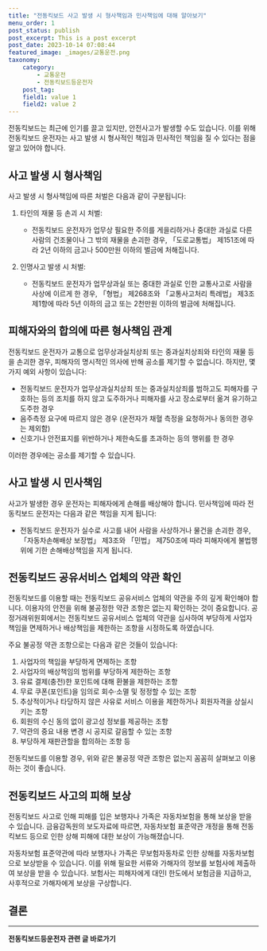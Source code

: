 ```yaml
---
title: "전동킥보드 사고 발생 시 형사책임과 민사책임에 대해 알아보기"
menu_order: 1
post_status: publish
post_excerpt: This is a post excerpt
post_date: 2023-10-14 07:08:44
featured_image: _images/교통운전.png
taxonomy:
    category:
        - 교통운전
        - 전동킥보드등운전자
    post_tag:
    field1: value 1
    field2: value 2
---
```




전동킥보드는 최근에 인기를 끌고 있지만, 안전사고가 발생할 수도 있습니다. 이를 위해 전동킥보드 운전자는 사고 발생 시 형사적인 책임과 민사적인 책임을 질 수 있다는 점을 알고 있어야 합니다. 

## 사고 발생 시 형사책임

사고 발생 시 형사책임에 따른 처벌은 다음과 같이 구분됩니다:

1. 타인의 재물 등 손괴 시 처벌:
   - 전동킥보드 운전자가 업무상 필요한 주의를 게을리하거나 중대한 과실로 다른 사람의 건조물이나 그 밖의 재물을 손괴한 경우, 「도로교통법」 제151조에 따라 2년 이하의 금고나 500만원 이하의 벌금에 처해집니다.

2. 인명사고 발생 시 처벌:
   - 전동킥보드 운전자가 업무상과실 또는 중대한 과실로 인한 교통사고로 사람을 사상에 이르게 한 경우, 「형법」 제268조와 「교통사고처리 특례법」 제3조제1항에 따라 5년 이하의 금고 또는 2천만원 이하의 벌금에 처해집니다.

## 피해자와의 합의에 따른 형사책임 관계

전동킥보드 운전자가 교통으로 업무상과실치상죄 또는 중과실치상죄와 타인의 재물 등을 손괴한 경우, 피해자의 명시적인 의사에 반해 공소를 제기할 수 없습니다. 하지만, 몇 가지 예외 사항이 있습니다:

- 전동킥보드 운전자가 업무상과실치상죄 또는 중과실치상죄를 범하고도 피해자를 구호하는 등의 조치를 하지 않고 도주하거나 피해자를 사고 장소로부터 옮겨 유기하고 도주한 경우
- 음주측정 요구에 따르지 않은 경우 (운전자가 채혈 측정을 요청하거나 동의한 경우는 제외함)
- 신호기나 안전표지를 위반하거나 제한속도를 초과하는 등의 행위를 한 경우

이러한 경우에는 공소를 제기할 수 있습니다.

## 사고 발생 시 민사책임

사고가 발생한 경우 운전자는 피해자에게 손해를 배상해야 합니다. 민사책임에 따라 전동킥보드 운전자는 다음과 같은 책임을 지게 됩니다:

- 전동킥보드 운전자가 실수로 사고를 내어 사람을 사상하거나 물건을 손괴한 경우, 「자동차손해배상 보장법」 제3조와 「민법」 제750조에 따라 피해자에게 불법행위에 기한 손해배상책임을 지게 됩니다.

## 전동킥보드 공유서비스 업체의 약관 확인

전동킥보드를 이용할 때는 전동킥보드 공유서비스 업체의 약관을 주의 깊게 확인해야 합니다. 이용자의 안전을 위해 불공정한 약관 조항은 없는지 확인하는 것이 중요합니다. 공정거래위원회에서는 전동킥보드 공유서비스 업체의 약관을 심사하여 부당하게 사업자 책임을 면제하거나 배상책임을 제한하는 조항을 시정하도록 하였습니다.

주요 불공정 약관 조항으로는 다음과 같은 것들이 있습니다:

1. 사업자의 책임을 부당하게 면제하는 조항
2. 사업자의 배상책임의 범위를 부당하게 제한하는 조항
3. 유료 결제(충전)한 포인트에 대해 환불을 제한하는 조항
4. 무료 쿠폰(포인트)을 임의로 회수·소멸 및 정정할 수 있는 조항
5. 추상적이거나 타당하지 않은 사유로 서비스 이용을 제한하거나 회원자격을 상실시키는 조항
6. 회원의 수신 동의 없이 광고성 정보를 제공하는 조항
7. 약관의 중요 내용 변경 시 공지로 갈음할 수 있는 조항
8. 부당하게 재판관할을 합의하는 조항 등

전동킥보드를 이용할 경우, 위와 같은 불공정 약관 조항은 없는지 꼼꼼히 살펴보고 이용하는 것이 좋습니다.

## 전동킥보드 사고의 피해 보상

전동킥보드 사고로 인해 피해를 입은 보행자나 가족은 자동차보험을 통해 보상을 받을 수 있습니다. 금융감독원의 보도자료에 따르면, 자동차보험 표준약관 개정을 통해 전동킥보드 등으로 인한 상해 피해에 대한 보상이 가능해졌습니다.

자동차보험 표준약관에 따라 보행자나 가족은 무보험자동차로 인한 상해를 자동차보험으로 보상받을 수 있습니다. 이를 위해 필요한 서류와 가해자의 정보를 보험사에 제출하여 보상을 받을 수 있습니다. 보험사는 피해자에게 대인Ⅰ 한도에서 보험금을 지급하고, 사후적으로 가해자에게 보상을 구상합니다.

## 결론

<!-- wp:separator -->
<hr class="wp-block-separator has-alpha-channel-opacity"/>
<!-- /wp:separator -->
<!-- wp:group {"backgroundColor":"base","layout":{"type":"constrained"}} -->
<div class="wp-block-group has-base-background-color has-background"><!-- wp:paragraph {"align":"center","fontSize":"large"} -->
<p class="has-text-align-center has-large-font-size"><strong>전동킥보드등운전자 관련 글 바로가기</strong></p>
<!-- /wp:paragraph -->


<!-- wp:latest-posts
{"categories":[{"id":1824,"count":19,"description":"","link":"https://uknowlaw.com/category/%ec%a0%84%eb%8f%99%ed%82%a5%eb%b3%b4%eb%93%9c%eb%93%b1%ec%9a%b4%ec%a0%84%ec%9e%90/","name":"전동킥보드등운전자","slug":"전동킥보드등운전자","taxonomy":"category","parent":0,"meta":[],"_links":{"self":[{"href":"https://uknowlaw.com/wp-json/wp/v2/categories/1824"}],"collection":[{"href":"https://uknowlaw.com/wp-json/wp/v2/categories"}],"about":[{"href":"https://uknowlaw.com/wp-json/wp/v2/taxonomies/category"}],"wp:post_type":[{"href":"https://uknowlaw.com/wp-json/wp/v2/posts?categories=1824"}],"curies":[{"name":"wp","href":"https://api.w.org/{rel}","templated":true}]}}],"postsToShow":100,"excerptLength":28,"postLayout":"grid","columns":2,"featuredImageAlign":"left","featuredImageSizeSlug":"large","fontSize":"medium"} /--></div>
<!-- /wp:group -->